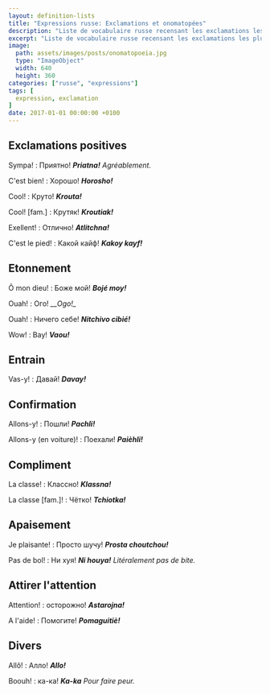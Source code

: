 ```yaml
---
layout: definition-lists
title: "Expressions russe: Exclamations et onomatopées"
description: "Liste de vocabulaire russe recensant les exclamations les plus courantes."
excerpt: "Liste de vocabulaire russe recensant les exclamations les plus courantes."
image:
  path: assets/images/posts/onomatopoeia.jpg
  type: "ImageObject"
  width: 640
  height: 360
categories: ["russe", "expressions"]
tags: [
  expression, exclamation
]
date: 2017-01-01 00:00:00 +0100
---
```


## Exclamations positives

Sympa!
: Приятно!
*__Priatna!__ Agréablement.*

C'est bien!
: Хорошо!
*__Horosho!__*

Cool!
: Круто!
*__Krouta!__*

Cool! [fam.]
: Крутяк!
*__Kroutiak!__*

Exellent!
: Отлично!
*__Atlitchna!__*

C'est le pied!
: Какой кайф!
*__Kakoy kayf!__*


## Etonnement

Ô mon dieu!
: Боже мой!
*__Bojé moy!__*

Ouah!
: Ого!
*__Ogo!_*

Ouah!
: Ничего себе!
*__Nitchivo cibié!__*

Wow!
: Вау!
*__Vaou!__*


## Entrain

Vas-y!
: Давай!
*__Davay!__*


## Confirmation

Allons-y!
: Пошли!
*__Pachli!__*

Allons-y (en voiture)!
: Поехали!
*__Paièhli!__*


## Compliment

La classe!
: Классно!
*__Klassna!__*

La classe [fam.]!
: Чётко!
*__Tchiotka!__*


## Apaisement

Je plaisante!
: Просто шучу!
*__Prosta choutchou!__*

Pas de bol!
: Ни хуя!
*__Ni houya!__ Litéralement pas de bite.*


## Attirer l'attention

Attention!
: осторожно!
*__Astarojna!__*

A l'aide!
: Помогите!
*__Pomaguitiè!__*


## Divers

Allô!
: Алло!
*__Allo!__*

Boouh!
: ка-ка!
*__Ka-ka__ Pour faire peur.*
